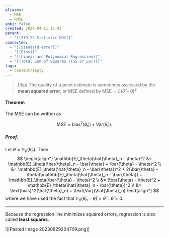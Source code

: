 ```yaml
---
aliases:
  - MSE
  - RMSE
anki: false
created: 2024-04-11 15:43
parent:
  - "[[519.22 Statistic MOC]]"
connected:
  - "[[Standard error]]"
  - "[[Bias]]"
  - "[[Linear and Polynomial Regression]]"
  - "[[Total Sum of Squares (TSS or SST)]]"
tags:
  - content/empty
---
```


> [!tip] The quality of a point estimate is sometimes assessed by the **mean squared error**, or MSE defined by
$\text{MSE} = \mathbb{E}(\hat{\theta} - \theta)^2$


#### Theorem
The MSE can be written as

$$ \text{MSE} = \text{bias}^2(\hat{\theta}_n) + \text{Var}(\hat{\theta}_n). $$

##### *Proof.* 
Let $\bar{\theta} = \mathbb{E}_\theta(\hat{\theta}_n)$. Then
$$
\begin{align*}
\mathbb{E}_\theta(\hat{\theta}_n - \theta)^2 &= \mathbb{E}_\theta(\hat{\theta}_n - \bar{\theta} + \bar{\theta} - \theta)^2 \\
&= \mathbb{E}_\theta(\hat{\theta}_n - \bar{\theta})^2 + 2(\bar{\theta} - \theta)\mathbb{E}_\theta(\hat{\theta}_n - \bar{\theta}) + \mathbb{E}_\theta(\bar{\theta} - \theta)^2 \\
&= (\bar{\theta} - \theta)^2 + \mathbb{E}_\theta(\hat{\theta}_n - \bar{\theta})^2 \\
&= \text{bias}^2(\hat{\theta}_n) + \text{Var}(\hat{\theta}_n)
\end{align*}
$$
where we have used the fact that $\mathbb{E}_\theta(\hat{\theta}_n - \bar{\theta}) = \bar{\theta} - \bar{\theta} = 0$.

---

Because the regression line minimizes squared errors, regression is also called **least squares**.

![[Pasted image 20230829204709.png]]


